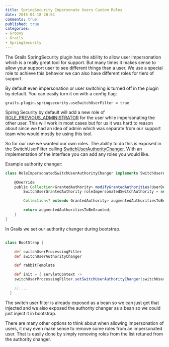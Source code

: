 ```yaml
---
title: SpringSecurity Impersonate Users Custom Roles
date: 2015-04-18 20:54
comments: true
published: true
categories:
- Groovy
- Grails
- SpringSecurity
---
```

The Grails SpringSecurity plugin has the ability to allow user impersonation which is a really great tool for support. But many times it makes sense to allow your support user to see different things than a user. We use a special role to achieve this behavior we can also have different roles for tiers of support.

By default even impersonation or user switching is turned off in the plugin by default. You can easily turn it on with a config flag:

```
grails.plugin.springsecurity.useSwitchUserFilter = true
```

Spring Security by default will add a new role of [ROLE_PREVIOUS_ADMINISTRATOR](http://docs.spring.io/autorepo/docs/spring-security/3.2.1.RELEASE/apidocs/constant-values.html#org.springframework.security.web.authentication.switchuser.SwitchUserFilter.ROLE_PREVIOUS_ADMINISTRATOR) for the user while impersonating the other user. This will work in most cases but for us it was hard to reason about since we had an idea of admin which was separate from our support team who would mostly be using this tool.

So for our use we wanted our own roles. The ability to do this is exposed in the SwitchUserFilter calling [SwitchUserAuthorityChanger](http://docs.spring.io/autorepo/docs/spring-security/3.2.1.RELEASE/apidocs/org/springframework/security/web/authentication/switchuser/SwitchUserAuthorityChanger.html). With an implementation of the interface you can add any roles you would like.

Example authority changer:

```groovy
class RoleImpersonatedSwitchUserAuthorityChanger implements SwitchUserAuthorityChanger {

	@Override
	public Collection<GrantedAuthority> modifyGrantedAuthorities(UserDetails targetUser, Authentication currentAuthentication, Collection<GrantedAuthority> authoritiesToBeGranted) {
		SwitchUserGrantedAuthority roleImpersonatedSwitchAuthority = new SwitchUserGrantedAuthority("ROLE_IMPERSONATED_USER", currentAuthentication);

		Collection<? extends GrantedAuthority> augmentedAuthoritiesToBeGranted = authoritiesToBeGranted + roleImpersonatedSwitchAuthority

		return augmentedAuthoritiesToBeGranted;
	}
}
```

In Grails we set our authority changer during bootstrap.

```groovy BootStrap.groovy

class BootStrap {

	def switchUserProcessingFilter
	def switchUserAuthorityChanger

	def rabbitTemplate

	def init = { servletContext ->  
    switchUserProcessingFilter.setSwitchUserAuthorityChanger(switchUserAuthorityChanger)

    //....
  }
```

The switch user filter is already exposed as a bean so we can just get that injected and we also exposed the authority changer as a bean so we could just inject it in bootstrap.

There are many other options to think about when allowing impersonation of users, it may even make sense to remove some roles from an impersonated user. That is easily done by simply removing roles from the list retuned from the authority changer.
